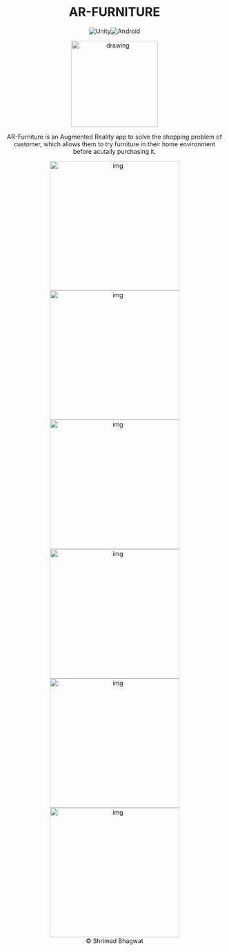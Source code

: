 <div align="center">

# AR-FURNITURE

![Unity](https://img.shields.io/badge/unity-%23000000.svg?style=for-the-badge&logo=unity&logoColor=white)![Android](https://img.shields.io/badge/Android-3DDC84?style=for-the-badge&logo=android&logoColor=white)

<img src="./PROJECT%20IMAGES/AR%20LOGO.png" alt="drawing" width="200"/>
</div>

<div align="center">

AR-Furniture is an Augmented Reality app to solve the shopping problem of customer, which allows them to try furniture in their home environment before acutally purchasing it.

</div>

<div align="center">
<img src="./PROJECT%20IMAGES/HOME.jpg" alt="img" width="300"/>
<img src="./PROJECT%20IMAGES/MENU.jpg" alt="img" width="300"/>
<img src="./PROJECT%20IMAGES/ABOUT.jpg" alt="img" width="300"/>
<img src="./PROJECT%20IMAGES/CONTACT.jpg" alt="img" width="300"/>
<img src="./PROJECT%20IMAGES/INSTRUCTIONS.jpg" alt="img" width="300"/>
<img src="./PROJECT%20IMAGES/SCENE.jpg" alt="img" width="300"/>
</div>

<div align="center">
&copy; Shrimad Bhagwat
</div>
